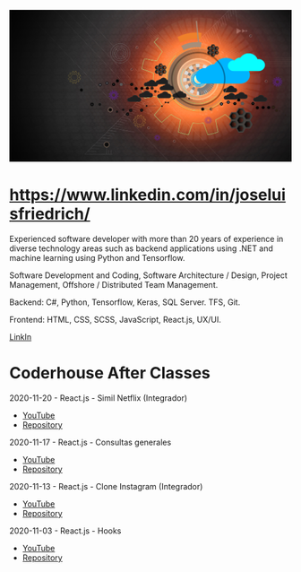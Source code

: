 ![José Luis Friedrich](background.jpg)

# https://www.linkedin.com/in/joseluisfriedrich/

Experienced software developer with more than 20 years of experience in diverse technology areas such as backend applications using .NET and machine learning using Python and Tensorflow.

Software Development and Coding, Software Architecture / Design, Project Management, Offshore / Distributed Team Management.

Backend: C#, Python, Tensorflow, Keras, SQL Server. TFS, Git.

Frontend: HTML, CSS, SCSS, JavaScript, React.js, UX/UI.

[LinkIn](https://www.linkedin.com/in/joseluisfriedrich/)

# Coderhouse After Classes

2020-11-20 - React.js - Simil Netflix (Integrador)
- [YouTube](https://youtu.be/OyG5aqfeIQo)
- [Repository](../../../coder-react.js-2020-11-20-simil-netflix)

2020-11-17 - React.js - Consultas generales
- [YouTube](https://youtu.be/Mxd4vxF9s68)
- [Repository](../../../coder-react.js-2020-11-17-consultas-generales)

2020-11-13 - React.js - Clone Instagram (Integrador)
- [YouTube](https://youtu.be/GJQ6npfucw8)
- [Repository](../../../coder-react.js-2020-11-13-clone-instagram)

2020-11-03 - React.js - Hooks
- [YouTube](https://youtu.be/vCa8SWxzkZM)
- [Repository](../../../coder-react.js-2020-11-03-hooks)

